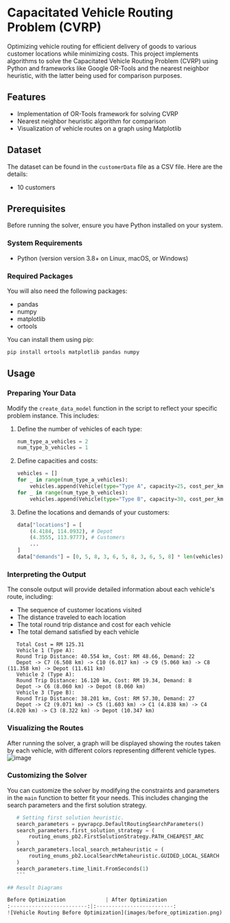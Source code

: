 # Capacitated Vehicle Routing Problem (CVRP)

Optimizing vehicle routing for efficient delivery of goods to various customer locations while minimizing costs. This project implements algorithms to solve the Capacitated Vehicle Routing Problem (CVRP) using Python and frameworks like Google OR-Tools and the nearest neighbor heuristic, with the latter being used for comparison purposes.

## Features

- Implementation of OR-Tools framework for solving CVRP
- Nearest neighbor heuristic algorithm for comparison
- Visualization of vehicle routes on a graph using Matplotlib

## Dataset

The dataset can be found in the `customerData` file as a CSV file. Here are the details:

- 10 customers

## Prerequisites

Before running the solver, ensure you have Python installed on your system.

### System Requirements

- Python (version version 3.8+ on Linux, macOS, or Windows)

### Required Packages

You will also need the following packages:

- pandas
- numpy
- matplotlib
- ortools

You can install them using pip:

```bash
pip install ortools matplotlib pandas numpy
```

## Usage

### Preparing Your Data

Modify the `create_data_model` function in the script to reflect your specific problem instance. This includes:

1. Define the number of vehicles of each type:

    ```python
    num_type_a_vehicles = 2
    num_type_b_vehicles = 1
    ```

2. Define capacities and costs:

    ```python
    vehicles = []
    for _ in range(num_type_a_vehicles):
        vehicles.append(Vehicle(type="Type A", capacity=25, cost_per_km=1.2))
    for _ in range(num_type_b_vehicles):
        vehicles.append(Vehicle(type="Type B", capacity=30, cost_per_km=1.5))
    ```

3. Define the locations and demands of your customers:

    ```python
    data["locations"] = [
        (4.4184, 114.0932), # Depot
        (4.3555, 113.9777), # Customers
        ...
    ]
    data["demands"] = [0, 5, 8, 3, 6, 5, 8, 3, 6, 5, 8] * len(vehicles)
    ```

### Interpreting the Output

The console output will provide detailed information about each vehicle's route, including:
- The sequence of customer locations visited
- The distance traveled to each location
- The total round trip distance and cost for each vehicle
- The total demand satisfied by each vehicle
 ``` Total Distance = 94.875 km
    Total Cost = RM 125.31
    Vehicle 1 (Type A):
    Round Trip Distance: 40.554 km, Cost: RM 48.66, Demand: 22
    Depot -> C7 (6.508 km) -> C10 (6.017 km) -> C9 (5.060 km) -> C8 (11.358 km) -> Depot (11.611 km)
    Vehicle 2 (Type A):
    Round Trip Distance: 16.120 km, Cost: RM 19.34, Demand: 8
    Depot -> C6 (8.060 km) -> Depot (8.060 km)
    Vehicle 3 (Type B):
    Round Trip Distance: 38.201 km, Cost: RM 57.30, Demand: 27
    Depot -> C2 (9.071 km) -> C5 (1.603 km) -> C1 (4.838 km) -> C4 (4.020 km) -> C3 (8.322 km) -> Depot (10.347 km)
 ```

### Visualizing the Routes

After running the solver, a graph will be displayed showing the routes taken by each vehicle, with different colors representing different vehicle types.
![image](https://github.com/ngchunlong279645/Capacitated-Vehicle-Routing-Problem-CVRP-/assets/73117650/d6cea7f0-fbd2-460c-b5e6-02ca176bbd81)


### Customizing the Solver

You can customize the solver by modifying the constraints and parameters in the `main` function to better fit your needs. This includes changing the search parameters and the first solution strategy.
 ```python
    # Setting first solution heuristic.
    search_parameters = pywrapcp.DefaultRoutingSearchParameters()
    search_parameters.first_solution_strategy = (
        routing_enums_pb2.FirstSolutionStrategy.PATH_CHEAPEST_ARC
    )
    search_parameters.local_search_metaheuristic = (
        routing_enums_pb2.LocalSearchMetaheuristic.GUIDED_LOCAL_SEARCH
    )
    search_parameters.time_limit.FromSeconds(1)
    ```

## Result Diagrams

Before Optimization             | After Optimization
:-------------------------:|:-------------------------:
![Vehicle Routing Before Optimization](images/before_optimization.png) | ![Vehicle Routing After Optimization](images/after_optimization.png)

